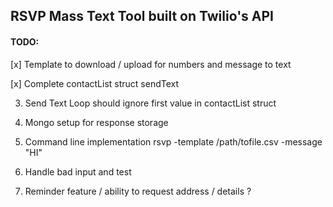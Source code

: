 ## RSVP Mass Text Tool built on Twilio's API


#### TODO:
[x] Template to download / upload for numbers and message to text

[x] Complete contactList struct sendText

3) Send Text Loop should ignore first value in contactList struct

4) Mongo setup for response storage

5) Command line implementation rsvp -template /path/tofile.csv -message "HI"

6) Handle bad input and test

7) Reminder feature / ability to request address / details ?
